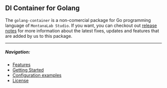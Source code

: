 ## DI Container for Golang

The `golang-container` is a non-comercial package for Go programming language of `MontanaLab Studio`.
If you want, you can checkout out [release notes](https://github.com/MontanaLab/golang-container/releases) for more information about the latest fixes, updates and features that are added by us to this package.

---
##### Navigation:
* [Features](./docs/FEATURES.md)
* [Getting Started](./docs/GETTING_STARTED.md)
* [Configuration examples](./docs/CONFIGURATION.md)
* [License](./LICENSE)

